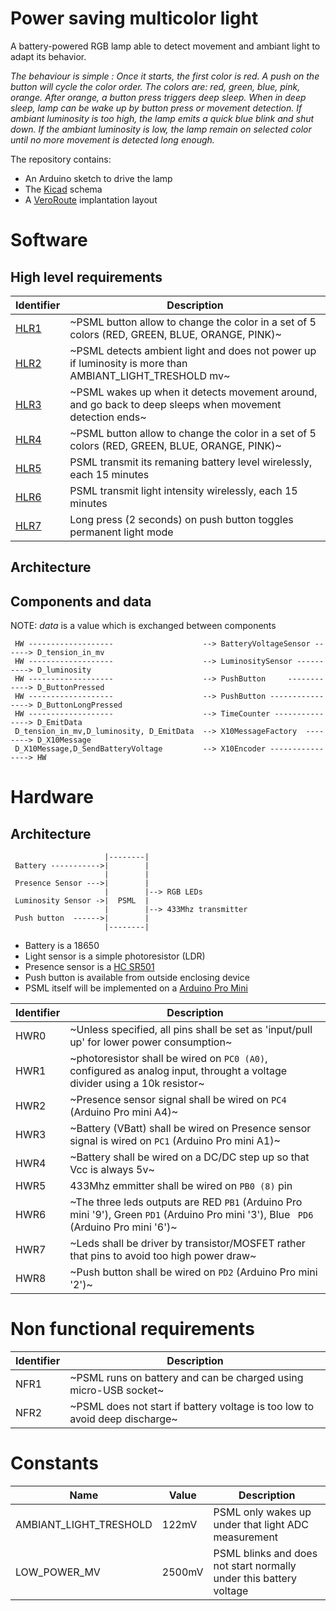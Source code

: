 # Power saving multicolor light

A battery-powered RGB lamp able to detect movement and ambiant light to adapt its behavior.

_The behaviour is simple : Once it starts, the first color is red. A push on the button will cycle the color order. The colors are: red, green, blue, pink, orange. After orange, a button press triggers deep sleep.
When in deep sleep, lamp can be wake up by button press or movement detection. If ambiant luminosity is too high, the lamp emits a quick blue blink and shut down. 
If the ambiant luminosity is low, the lamp remain on selected color until no more movement is detected long enough._

The repository contains:

- An Arduino sketch to drive the lamp
- The [Kicad](http://kicad.org/) schema
- A [VeroRoute](https://sourceforge.net/projects/veroroute/) implantation layout

# Software

## High level requirements

| Identifier             | Description                                                                                               |
| ---------------------- | --------------------------------------------------------------------------------------------------------- |
| [HLR1](../../issues/1) | ~PSML button allow to change the color in a set of 5 colors (RED, GREEN, BLUE, ORANGE, PINK)~             |
| [HLR2](../../issues/2) | ~PSML detects ambient light and does not power up if luminosity is more than AMBIANT_LIGHT_TRESHOLD mv~   |
| [HLR3](../../issues/3) | ~PSML wakes up when it detects movement around, and go back to deep sleeps when movement detection ends~  |
| [HLR4](../../issues/4) | ~PSML button allow to change the color in a set of 5 colors (RED, GREEN, BLUE, ORANGE, PINK)~             |
| [HLR5](../../issues/5) | PSML transmit its remaning battery level wirelessly, each 15 minutes                                      |
| [HLR6](../../issues/6) | PSML transmit light intensity wirelessly, each 15 minutes                                                 |
| [HLR7](../../issues/7) | Long press (2 seconds) on push button toggles permanent light mode                                        |

## Architecture

## Components and data

NOTE: _data_ is a value which is exchanged between components

```
 HW -------------------                    --> BatteryVoltageSensor ------> D_tension_in_mv
 HW -------------------                    --> LuminositySensor ----------> D_luminosity
 HW -------------------                    --> PushButton     ------------> D_ButtonPressed
 HW -------------------                    --> PushButton ----------------> D_ButtonLongPressed
 HW -------------------                    --> TimeCounter ---------------> D_EmitData
 D_tension_in_mv,D_luminosity, D_EmitData  --> X10MessageFactory  --------> D_X10Message
 D_X10Message,D_SendBatteryVoltage         --> X10Encoder ----------------> HW
```

# Hardware

## Architecture

```
                     |--------|
 Battery ----------->|        |
                     |        |
 Presence Sensor --->|        |
                     |        |--> RGB LEDs
 Luminosity Sensor ->|  PSML  |
                     |        |--> 433Mhz transmitter
 Push button  ------>|        |
                     |--------|

```

- Battery is a 18650
- Light sensor is a simple photoresistor (LDR)
- Presence sensor is a [HC SR501](https://www.makerguides.com/hc-sr501-arduino-tutorial/)
- Push button is available from outside enclosing device
- PSML itself will be implemented on a [Arduino Pro Mini](https://docs.arduino.cc/retired/boards/arduino-pro-mini)

| Identifier | Description                                                                                                             |
| ---------- | ----------------------------------------------------------------------------------------------------------------------- |
| HWR0       | ~Unless specified, all pins shall be set as 'input/pull up' for lower power consumption~                                  |
| HWR1       | ~photoresistor shall be wired on `PC0 (A0)`, configured as analog input, throught a voltage divider using a 10k resistor~ |
| HWR2       | ~Presence sensor signal shall be wired on `PC4` (Arduino Pro mini A4)~                                                    |
| HWR3       | ~Battery (VBatt) shall be wired on Presence sensor signal is wired on `PC1` (Arduino Pro mini A1)~                        |
| HWR4       | ~Battery shall be wired on a DC/DC step up so that Vcc is always 5v~                                                    |
| HWR5       | 433Mhz emmitter shall be wired on `PB0 (8)` pin                                                                         |
| HWR6       | ~The three leds outputs are RED `PB1` (Arduino Pro mini '9'), Green `PD1` (Arduino Pro mini '3'), Blue ` PD6`  (Arduino Pro mini '6')~                                            |
| HWR7       | ~Leds shall be driver by transistor/MOSFET rather that pins to avoid too high power draw~                                 |
| HWR8       | ~Push button shall be wired on `PD2` (Arduino Pro mini '2')~                                                      |

# Non functional requirements

| Identifier | Description                                                               |
| ---------- | ------------------------------------------------------------------------- |
| NFR1       | ~PSML runs on battery and can be charged using micro-USB socket~            |
| NFR2       | ~PSML does not start if battery voltage is too low to avoid deep discharge~ |

# Constants

| Name                   | Value | Description                                         |
| ---------------------- | ----- | ----------------------------------------------------|
| AMBIANT_LIGHT_TRESHOLD | 122mV | PSML only wakes up under that light ADC measurement |
| LOW_POWER_MV           | 2500mV  | PSML blinks and does not start normally under this battery voltage|

